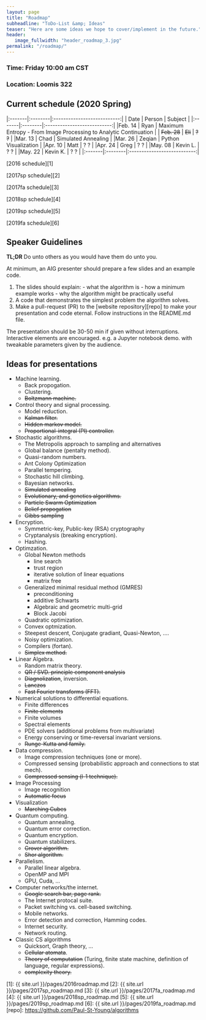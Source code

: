 ```yaml
---
layout: page
title: "Roadmap"
subheadline: "ToDo-List &amp; Ideas"
teaser: "Here are some ideas we hope to cover/implement in the future."
header:
   image_fullwidth: "header_roadmap_3.jpg"
permalink: "/roadmap/"
---
```


### Time: Friday 10:00 am CST

### Location: Loomis 322

## Current schedule (2020 Spring)

|:-------|:--------|:---------------------------:|
|  Date  | Person  | Subject                     |
|:-------|:--------|:---------------------------:|
|Feb. 14 | Ryan    |  Maximum Entropy - From Image Processing to Analytic Continuation  |
| <s>Feb. 28</s> | <s>Eli</s>     |    <s>? ?</s>  |
|Mar. 13 | Chad    |  Simulated Annealing  |
|Mar. 26 | Zeqian   |  Python Visualization |
|Apr. 10 | Matt    |  ? ?  |
|Apr. 24 | Greg    |  ? ?  |
|May. 08 | Kevin L.  | ? ?  |
|May. 22 | Kevin K.  | ? ?  |
|:-------|:--------|:---------------------------:|

[2016 schedule][1]

[2017sp schedule][2]

[2017fa schedule][3]

[2018sp schedule][4]

[2019sp schedule][5]

[2019fa schedule][6]


## Speaker Guidelines

**TL;DR** Do unto others as you would have them do unto you.

At minimum, an AIG presenter should prepare a few slides and an example code.
  1. The slides should explain:
    - what the algorithm is
    - how a minimum example works
    - why the algorithm might be practically useful
  2. A code that demonstrates the simplest problem the algorithm solves.
  3. Make a pull-request (PR) to the [website repository][repo] to make your presentation and code eternal. Follow instructions in the README.md file.

The presentation should be 30-50 min if given without interruptions. Interactive elements are encouraged. e.g. a Jupyter notebook demo. with tweakable parameters given by the audience.

## Ideas for presentations

 - Machine learning.
   - Back propogation.
   - Clustering.
   - ~~Boltzmann machine.~~
 - Control theory and signal processing.
   - Model reduction.
   - ~~Kalman filter.~~
   - ~~Hidden markov model.~~
   - ~~Proportional-integral (PI) controller.~~
 - Stochastic algorithms.
   - The Metropolis approach to sampling and alternatives
   - Global balance (pentalty method).
   - Quasi-random numbers.
   - Ant Colony Optimization
   - Parallel tempering.
   - Stochastic hill climbing.
   - Bayesian networks.
   - ~~Simulated annealing~~
   - ~~Evolutionary, and genetics algorithms.~~
   - ~~Particle Swarm Optimization~~
   - ~~Belief propogation~~
   - ~~Gibbs sampling~~
 - Encryption.
   - Symmetric-key, Public-key (RSA) cryptography
   - Cryptanalysis (breaking encryption).
   - Hashing.
 - Optimzation.
   - Global Newton methods
     - line search
     - trust region
     - iterative solution of linear equations
     - matrix free
   - Generalized minimal residual method (GMRES)
     - preconditioning
     - additive Schwarts
     - Algebraic and geometric multi-grid
     - Block Jacobi
   - Quadratic optimization.
   - Convex optmization.
   - Steepest descent, Conjugate gradiant, Quasi-Newton, ....
   - Noisy optimization.
   - Compilers (fortan).
   - ~~Simplex method.~~
 - Linear Algebra.
   - Random matrix theory.
   - ~~QR / SVD. principle component analysis~~
   - ~~Diagnolization~~, inversion.
   - ~~Lanczos~~
   - ~~Fast Fourier transforms (FFT).~~
 - Numerical solutions to differential equations.
   - Finite differences
   - ~~Finite elements~~
   - Finite volumes
   - Spectral elements
   - PDE solvers (additional problems from multivariate)
   - Energy conserving or time-reversal invariant versions.
   - ~~Runge-Kutta and family.~~
 - Data compression.
   - Image compression techniques (one or more).
   - Compressed sensing (probabilistic approach and connections to stat mech).
   - ~~Compressed sensing (l-1 technique).~~
 - Image Processing
   - Image recognition
   - ~~Automatic focus~~
 - Visualization
   - ~~Marching Cubes~~
 - Quantum computing.
   - Quantum annealing.
   - Quantum error correction.
   - Quantum encryption.
   - Quantum stabilizers.
   - ~~Grover algorithm.~~
   - ~~Shor algorithm.~~
 - Parallelism.
   - Parallel linear algebra.
   - OpenMP and MPI
   - GPU, Cuda, ...
 - Computer networks/the internet.
   - ~~Google search bar, page rank.~~
   - The Internet protocal suite.
   - Packet switching vs. cell-based switching.
   - Mobile networks.
   - Error detection and correction, Hamming codes.
   - Internet security.
   - Network routing.
 - Classic CS algorithms
   - Quicksort, Graph theory, ...
   - ~~Cellular atomata~~.
   - ~~Theory of computation~~ (Turing, finite state machine, definition of language, regular expressions).
   - ~~complexity theory.~~

[1]: {{ site.url }}/pages/2016roadmap.md
[2]: {{ site.url }}/pages/2017sp_roadmap.md
[3]: {{ site.url }}/pages/2017fa_roadmap.md
[4]: {{ site.url }}/pages/2018sp_roadmap.md
[5]: {{ site.url }}/pages/2019sp_roadmap.md
[6]: {{ site.url }}/pages/2019fa_roadmap.md
[repo]: https://github.com/Paul-St-Young/algorithms
